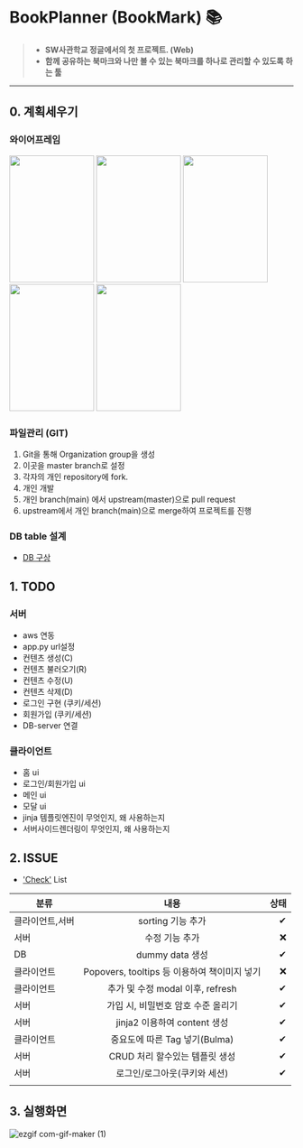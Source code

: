 # BookPlanner (BookMark) 📚
>+ <b>SW사관학교 정글에서의 첫 프로젝트. (Web)
>+ 함께 공유하는 북마크와 나만 볼 수 있는 북마크를 하나로 관리할 수 있도록 하는 툴</b>

--------------------------------------------------------------------------------
## 0. 계획세우기

### 와이어프레임
<img src="https://user-images.githubusercontent.com/26760693/101716973-c0b3e600-3ae1-11eb-9074-9179ee12ae57.png"  width="150" height="225">  <img src="https://user-images.githubusercontent.com/26760693/101716974-c1e51300-3ae1-11eb-8ebe-6451cb7f9668.png"  width="150" height="225">  <img src="https://user-images.githubusercontent.com/26760693/101716976-c1e51300-3ae1-11eb-9613-4b227be056c8.png"  width="150" height="225">  <img src="https://user-images.githubusercontent.com/26760693/101716977-c27da980-3ae1-11eb-85b5-7bd3b3c1ed88.png"  width="150" height="225">  <img src="https://user-images.githubusercontent.com/26760693/101716979-c3164000-3ae1-11eb-9fd2-8143d4a59266.png"  width="150" height="225">  

### 파일관리 (GIT)
1. Git을 통해 Organization group을 생성
2. 이곳을 master branch로 설정
3. 각자의 개인 repository에 fork.
4. 개인 개발
5. 개인 branch(main) 에서 upstream(master)으로 pull request 
6. upstream에서 개인 branch(main)으로 merge하여 프로젝트를 진행

### DB table 설계
* [DB 구상](https://github.com/BookPlanner/BookPlanner/blob/main/resources/db%20table%20%EA%B5%AC%EC%83%81)

## 1. TODO

### 서버
* aws 연동
* app.py url설정 
* 컨텐츠 생성(C)
* 컨텐츠 불러오기(R)
* 컨텐츠 수정(U)
* 컨텐츠 삭제(D)
* 로그인 구현 (쿠키/세션)
* 회원가입 (쿠키/세션)
* DB-server 연결

### 클라이언트
* 홈 ui
* 로그인/회원가입 ui
* 메인 ui
* 모달 ui
* jinja 템플릿엔진이 무엇인지, 왜 사용하는지
* 서버사이드렌더링이 무엇인지, 왜 사용하는지

## 2. ISSUE
- ['Check'](https://github.com/BookPlanner/BookPlanner/blob/main/resources/Want) List  
  
| 분류 | 내용 | 상태 |
|---|:---:|---:|
| 클라이언트,서버 | sorting 기능 추가 | ✔ |
| 서버 | 수정 기능 추가 | ❌ |
| DB | dummy data 생성 | ✔ |
| 클라이언트 | Popovers, tooltips 등 이용하여 책이미지 넣기 | ❌ |
| 클라이언트 | 추가 및 수정 modal 이후, refresh | ✔ |
| 서버 | 가입 시, 비밀번호 암호 수준 올리기 | ✔ |
| 서버  | jinja2 이용하여 content 생성 | ✔ |
| 클라이언트 | 중요도에 따른 Tag 넣기(Bulma)  | ✔ |
| 서버 | CRUD 처리 할수있는 템플릿 생성 | ✔ |
| 서버 | 로그인/로그아웃(쿠키와 세션) | ✔ |
| | |

## 3. 실행화면
![ezgif com-gif-maker (1)](https://user-images.githubusercontent.com/61036124/101969442-ae63b480-3c67-11eb-80f0-89a71e59e231.gif)
